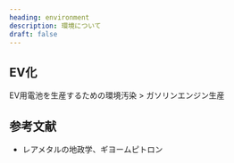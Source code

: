 ```yaml
---
heading: environment
description: 環境について
draft: false
---
```


## EV化

EV用電池を生産するための環境汚染 > ガソリンエンジン生産

## 参考文献

- レアメタルの地政学、ギヨームピトロン
